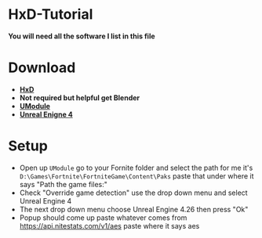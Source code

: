 # HxD-Tutorial
**You will need all the software I list in this file**

# Download
* **[HxD](https://mh-nexus.de/en/downloads.php?product=HxD20)**
* **Not required but helpful get Blender**
* **[UModule](https://www.gildor.org/en/projects/umodel#files)**
* **[Unreal Enigne 4](https://launcher-public-service-prod06.ol.epicgames.com/launcher/api/installer/download/EpicGamesLauncherInstaller.msi?productName=unrealengine)**

# Setup
* Open up ``UModule`` go to your Fornite folder and select the path for me it's ``D:\Games\Fortnite\FortniteGame\Content\Paks`` paste that under where it says "Path the game files:"
* Check "Override game detection" use the drop down menu and select Unreal Engine 4
* The next drop down menu choose Unreal Engine 4.26 then press "Ok"
* Popup should come up paste whatever comes from https://api.nitestats.com/v1/aes paste where it says aes
